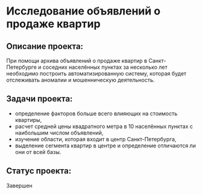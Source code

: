 # Исследование объявлений о продаже квартир
## Описание проекта:
При помощи архива объявлений о продаже квартир в Санкт-Петербурге и соседних населённых пунктах за несколько лет необходимо построить автоматизированную систему, которая будет отслеживать аномалии и мошенническую деятельность.
## Задачи проекта:
- определение факторов больше всего влияющих на стоимость квартиры,
- расчет средней цены квадратного метра в 10 населённых пунктах с наибольшим числом объявлений,
- изучение области, которая входит в центр Санкт-Петербурга,
- выделение сегмента квартир в центре и определение отличаются ли они от всей базы.
## Статус проекта:
Завершен
